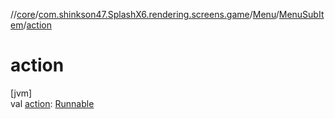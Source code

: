 //[core](../../../../index.md)/[com.shinkson47.SplashX6.rendering.screens.game](../../index.md)/[Menu](../index.md)/[MenuSubItem](index.md)/[action](action.md)

# action

[jvm]\
val [action](action.md): [Runnable](https://docs.oracle.com/javase/8/docs/api/java/lang/Runnable.html)
